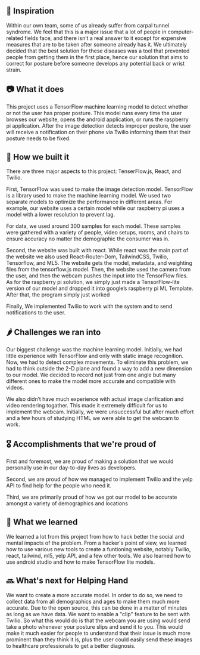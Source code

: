 ## 🤔 Inspiration

Within our own team, some of us already suffer from carpal tunnel syndrome. We feel that this is a major issue that a lot of people in computer-related fields face, and there isn’t a real answer to it except for expensive measures that are to be taken after someone already has it. We ultimately decided that the best solution for these diseases was a tool that prevented people from getting them in the first place, hence our solution that aims to correct for posture before someone develops any potential back or wrist strain.

## 📷 What it does

This project uses a TensorFlow machine learning model to detect whether or not the user has proper posture. This model runs every time the user browses our website, opens the android application, or runs the raspberry pi application. After the image detection detects improper posture, the user will receive a notification on their phone via Twilio informing them that their posture needs to be fixed. 

## 👷 How we built it

There are three major aspects to this project: TenserFlow.js, React, and Twilio. 

First, TensorFlow was used to make the image detection model. TensorFlow is a library used to make the machine learning model. We used two separate models to optimize the performance in different areas. For example, our website uses a certain model while our raspberry pi uses a model with a lower resolution to prevent lag. 

For data, we used around 300 samples for each model. These samples were gathered with a variety of people, video setups, rooms, and chairs to ensure accuracy no matter the demographic the consumer was in. 

Second, the website was built with react. While react was the main part of the website we also used React-Router-Dom, TailwindCSS, Twilio, Tensorflow, and ML5. The website gets the model, metadata, and weighting files from the tensorflow.js model. Then, the website used the camera from the user, and then the webcam pushes the input into the TensorFlow files.
As for the raspberry pi solution, we simply just made a TensorFlow-lite version of our model and dropped it into google’s raspberry pi ML Template. After that, the program simply just worked

Finally, We implemented Twilio to work with the system and to send notifications to the user. 


## 🌶️ Challenges we ran into
Our biggest challenge was the machine learning model. Initially, we had little experience with TensorFlow and only with static image recognition. Now, we had to detect complex movements. To eliminate this problem, we had to think outside the 2-D plane and found a way to add a new dimension to our model. We decided to record not just from one angle but many different ones to make the model more accurate and compatible with videos. 

We also didn’t have much experience with actual image clarification and video rendering togather. This made it extremely difficult for us to implement the webcam. Initially, we were unsuccessful but after much effort and a few hours of studying HTML we were able to get the webcam to work. 

## 🎖️ Accomplishments that we're proud of

First and foremost, we are proud of making a solution that we would personally use in our day-to-day lives as developers.

Second, we are proud of how we managed to implement Twilio and the yelp API to find help for the people who need it. 

Third, we are primarily proud of how we got our model to be accurate amongst a variety of demographics and locations

## 🧠 What we learned

We learned a lot from this project from how to hack better the social and mental impacts of the problem. From a hacker's point of view, we learned how to use various new tools to create a funtioning website, notably Twilio, react, tailwind, ml5, yelp API,  and a few other tools. We also learned how to use android studio and how to make TensorFlow lite models.

## 🔜 What's next for Helping Hand

We want to create a more accurate model. In order to do so, we need to collect data from all demographics and ages to make them much more accurate. Due to the open source, this can be done in a matter of minutes as long as we have data. 
We want to enable a "clip" feature to be sent with Twilio. So what this would do is that the webcam you are using would send take a photo whenever your posture slips and send it to you. This would make it much easier for people to understand that their issue is much more prominent than they think it is, plus the user could easily send these images to healthcare professionals to get a better diagnosis.

